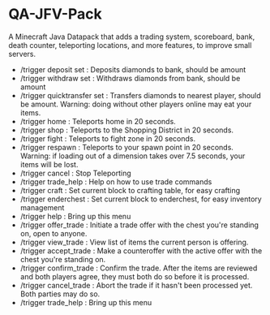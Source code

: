 # QA-JFV-Pack
A Minecraft Java Datapack that adds a trading system, scoreboard, bank, death counter, teleporting locations, and more features, to improve small servers.

* /trigger deposit set <value> : Deposits diamonds to bank, <value> should be amount
* /trigger withdraw set <value> : Withdraws diamonds from bank, <value> should be amount
* /trigger quicktransfer set <value> : Transfers diamonds to nearest player, <value> should be amount. Warning: doing without other players online may eat your items.
* /trigger home : Teleports home in 20 seconds.
* /trigger shop : Teleports to the Shopping District in 20 seconds.
* /trigger fight : Teleports to fight zone in 20 seconds.
* /trigger respawn : Teleports to your spawn point in 20 seconds. Warning: if loading out of a dimension takes over 7.5 seconds, your items will be lost.
* /trigger cancel : Stop Teleporting
* /trigger trade_help : Help on how to use trade commands
* /trigger craft : Set current block to crafting table, for easy crafting
* /trigger enderchest : Set current block to enderchest, for easy inventory management
* /trigger help : Bring up this menu
* /trigger offer_trade : Initiate a trade offer with the chest you're standing on, open to anyone.
* /trigger view_trade : View list of items the current person is offering.
* /trigger accept_trade : Make a counteroffer with the active offer with the chest you're standing on.
* /trigger confirm_trade : Confirm the trade. After the items are reviewed and both players agree, they must both do so before it is processed.
* /trigger cancel_trade : Abort the trade if it hasn't been processed yet. Both parties may do so.
* /trigger trade_help : Bring up this menu
